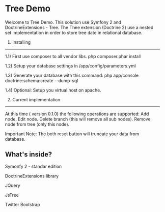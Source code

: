Tree Demo 
========================

Welcome to Tree Demo. This solution use Symfony 2 and DoctrineExtensions - Tree.
The Thee extension (Doctrine 2) use a nested set implementation in order to store 
tree date in relational database.


1) Installing 
----------------------------------

1.1) First use composer to all vendor libs.
php composer.phar install

1.2) Setup your database settings in /app/config/parameters.yml

1.3) Generate your database with this command:
php app/console doctrine:schema:create --dump-sql

1.4) Optional: Setup you virtual host on apache.


2) Current implementation
----------------------------------
At this time ( version 0.1.0) the following operations are supported:
Add node.
Edit node.
Delete branch (this will remove all sub nodes).
Remove node from tree (only this node).

Important Note: The both reset button will truncate your data from database. 

What's inside?
---------------

Symonfy 2 - standar edition  

DoctrineExtensions library

JQuery 

JsTree 

Twitter Bootstrap
